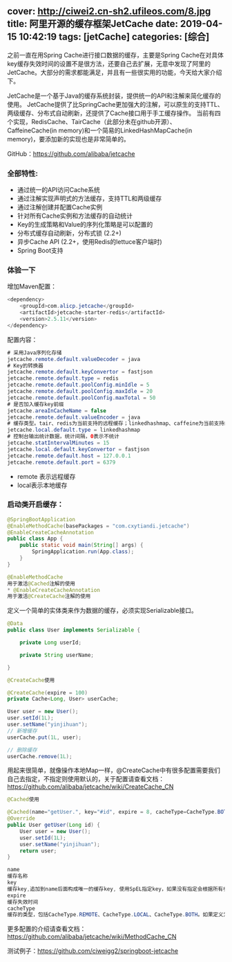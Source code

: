 cover: http://ciwei2.cn-sh2.ufileos.com/8.jpg
title: 阿里开源的缓存框架JetCache
date: 2019-04-15 10:42:19
tags: [jetCache]
categories: [综合]
---
之前一直在用Spring Cache进行接口数据的缓存，主要是Spring Cache在对具体key缓存失效时间的设置不是很方法，还要自己去扩展，无意中发现了阿里的JetCache。大部分的需求都能满足，并且有一些很实用的功能，今天给大家介绍下。

JetCache是一个基于Java的缓存系统封装，提供统一的API和注解来简化缓存的使用。 JetCache提供了比SpringCache更加强大的注解，可以原生的支持TTL、两级缓存、分布式自动刷新，还提供了Cache接口用于手工缓存操作。 当前有四个实现，RedisCache、TairCache（此部分未在github开源）、CaffeineCache(in memory)和一个简易的LinkedHashMapCache(in memory)，要添加新的实现也是非常简单的。

<!--more-->

GitHub：https://github.com/alibaba/jetcache

### 全部特性:

* 通过统一的API访问Cache系统
* 通过注解实现声明式的方法缓存，支持TTL和两级缓存
* 通过注解创建并配置Cache实例
* 针对所有Cache实例和方法缓存的自动统计
* Key的生成策略和Value的序列化策略是可以配置的
* 分布式缓存自动刷新，分布式锁 (2.2+)
* 异步Cache API (2.2+，使用Redis的lettuce客户端时)
* Spring Boot支持

### 体验一下

增加Maven配置：

```java
<dependency>
    <groupId>com.alicp.jetcache</groupId>
    <artifactId>jetcache-starter-redis</artifactId>
    <version>2.5.11</version>
</dependency>
```

配置内容：

```java
# 采用Java序列化存储
jetcache.remote.default.valueDecoder = java
# Key的转换器
jetcache.remote.default.keyConvertor = fastjson
jetcache.remote.default.type = redis
jetcache.remote.default.poolConfig.minIdle = 5
jetcache.remote.default.poolConfig.maxIdle = 20
jetcache.remote.default.poolConfig.maxTotal = 50
# 是否加入缓存key前缀
jetcache.areaInCacheName = false
jetcache.remote.default.valueEncoder = java
# 缓存类型。tair、redis为当前支持的远程缓存；linkedhashmap、caffeine为当前支持的本地缓存类型
jetcache.local.default.type = linkedhashmap
# 控制台输出统计数据，统计间隔，0表示不统计
jetcache.statIntervalMinutes = 15
jetcache.local.default.keyConvertor = fastjson
jetcache.remote.default.host = 127.0.0.1
jetcache.remote.default.port = 6379
```

* remote 表示远程缓存
* local表示本地缓存

### 启动类开启缓存：

```java
@SpringBootApplication
@EnableMethodCache(basePackages = "com.cxytiandi.jetcache")
@EnableCreateCacheAnnotation
public class App {
    public static void main(String[] args) {
        SpringApplication.run(App.class);
    }
}

@EnableMethodCache
用于激活@Cached注解的使用
* @EnableCreateCacheAnnotation
用于激活@CreateCache注解的使用
```

定义一个简单的实体类来作为数据的缓存，必须实现Serializable接口。

```java
@Data
public class User implements Serializable {

    private Long userId;

    private String userName;

}
```

```java
@CreateCache使用

@CreateCache(expire = 100)
private Cache<Long, User> userCache;

User user = new User();
user.setId(1L);
user.setName("yinjihuan");
// 新增缓存
userCache.put(1L, user);

// 删除缓存
userCache.remove(1L);
```

用起来很简单，就像操作本地Map一样，@CreateCache中有很多配置需要我们自己去指定，不指定则使用默认的，关于配置请查看文档：https://github.com/alibaba/jetcache/wiki/CreateCache_CN

```java
@Cached使用

@Cached(name="getUser.", key="#id", expire = 8, cacheType=CacheType.BOTH)
@Override
public User getUser(Long id) {
    User user = new User();
    user.setId(1L);
    user.setName("yinjihuan");
    return user;
}

name
缓存名称
key
缓存key,追加到name后面构成唯一的缓存key, 使用SpEL指定key，如果没有指定会根据所有参数自动生成。
expire
缓存失效时间
cacheType
缓存的类型，包括CacheType.REMOTE、CacheType.LOCAL、CacheType.BOTH。如果定义为BOTH，会使用LOCAL和REMOTE组合成两级缓存
```

更多配置的介绍请查看文档：https://github.com/alibaba/jetcache/wiki/MethodCache_CN

测试例子：https://github.com/ciweigg2/springboot-jetcache